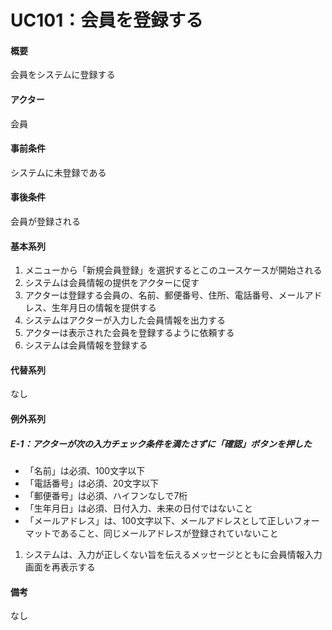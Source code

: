 # UC101：会員を登録する

#### 概要
会員をシステムに登録する
#### アクター
会員
#### 事前条件
システムに未登録である
#### 事後条件
会員が登録される

#### 基本系列
1. メニューから「新規会員登録」を選択するとこのユースケースが開始される
1. システムは会員情報の提供をアクターに促す
1. アクターは登録する会員の、名前、郵便番号、住所、電話番号、メールアドレス、生年月日の情報を提供する
1. システムはアクターが入力した会員情報を出力する
1. アクターは表示された会員を登録するように依頼する
1. システムは会員情報を登録する

#### 代替系列
なし

#### 例外系列
##### E-1：アクターが次の入力チェック条件を満たさずに「確認」ボタンを押した
- 「名前」は必須、100文字以下
- 「電話番号」は必須、20文字以下
- 「郵便番号」は必須、ハイフンなしで7桁
- 「生年月日」は必須、日付入力、未来の日付ではないこと
- 「メールアドレス」は、100文字以下、メールアドレスとして正しいフォーマットであること、同じメールアドレスが登録されていないこと

1. システムは、入力が正しくない旨を伝えるメッセージとともに会員情報入力画面を再表示する

#### 備考
なし
